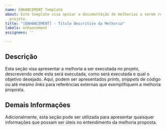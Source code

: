 ```yaml
---
name: ENHANCEMENT Template
about: Este template visa apoiar a documentação de melhorias a serem realizadas no
  projeto.
title: "[ENHANCEMENT] - Título Descritivo da Melhoria"
labels: enhancement
assignees: ''

---
```


<!---[ENHANCEMENT] - Título Descritivo da Melhoria-->

## **Descrição**

Esta seção visa apresentar a melhoria a ser executada no projeto, descrevendo onde esta será executada, como será executada e qual o objetivo desejado. Aqui, podem ser apresentados *prints*, *snippets* de código ou até mesmo *links* para referências externas que exemplifiquem a melhoria proposta.

## **Demais Informações**

Adicionalmente, esta seção pode ser utilizada para apresentar quaisquer informações que possam ser úteis no entendimento da melhoria proposta.
